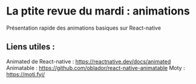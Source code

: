 # La ptite revue du mardi : animations
Présentation rapide des animations basiques sur React-native

## Liens utiles : 
Animated de React-native : https://reactnative.dev/docs/animated 
Animatable : https://github.com/oblador/react-native-animatable 
Moty : https://moti.fyi/ 
